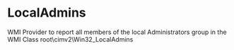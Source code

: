 # LocalAdmins
WMI Provider to report all members of the local Administrators group in the WMI Class root\cimv2\Win32_LocalAdmins
